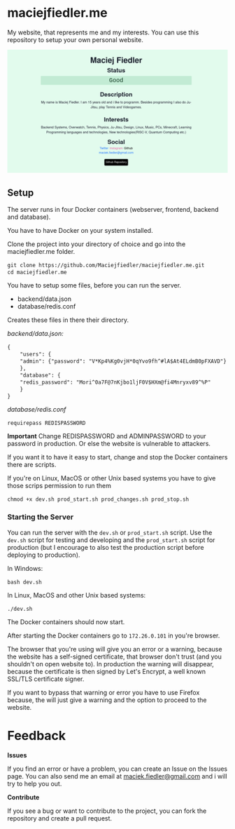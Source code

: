 # maciejfiedler.me
My website, that represents me and my interests. You can use this repository to setup your own personal website.

![enter image description here](https://github.com/Maciejfiedler/maciejfiedler.me/raw/main/Assets/Screenshot.png)

## Setup

The server runs in four Docker containers (webserver, frontend, backend and database).

You have to have Docker on your system installed.

Clone the project into your directory of choice and go into the maciejfiedler.me folder.

    git clone https://github.com/Maciejfiedler/maciejfiedler.me.git
    cd maciejfiedler.me
    
You have to setup some files, before you can run the server.

- backend/data.json
- database/redis.conf

Creates these files in there their directory.

*backend/data.json:*
```
{ 
    "users": {
	"admin": {"password": "V*Kp4%Kg0vjH*0qYvo9fh^#lA$At4ELdmB0pFXAVD"}
    },
    "database": {
	"redis_password": "Mori^0a7F@7nKjbo1ljF0V$HXm@fi4Mnryxv89^%P"
    }
}
```
*database/redis.conf*

	requirepass REDISPASSWORD

**Important**
Change REDISPASSWORD and ADMINPASSWORD to your password in production. Or else the website is vulnerable to attackers.

If you want it to have it easy to start, change and stop the Docker containers there are scripts.

If you're on Linux, MacOS or other Unix based systems you have to give those scrips permission to run them

	chmod +x dev.sh prod_start.sh prod_changes.sh prod_stop.sh
	
### Starting the Server
You can run the server with the `dev.sh` or `prod_start.sh` script. Use the `dev.sh` script for testing and developing and the `prod_start.sh` script for production (but I encourage to also test the production script before deploying to production).

In Windows:

	bash dev.sh

In Linux, MacOS and other Unix based systems:

	./dev.sh
	
The Docker containers should now start.

After starting the Docker containers go to `172.26.0.101` in you're browser.

The browser that you're using will give you an error or a warning, because the website has a self-signed certificate, that browser don't trust (and you shouldn't on open website to). In production the warning will disappear, because the certificate is then signed by Let's Encrypt, a well known SSL/TLS certificate signer.

If you want to bypass that warning or error you have to use Firefox because, the will just give a warning and the option to proceed to the website.

# Feedback
**Issues**

If you find an error or have a problem, you can create an Issue on the Issues page. You can also send me an email at [maciek.fiedler@gmail.com](mailto:maciek.fiedler@gmail.com) and i will try to help you out.

**Contribute**

If you see a bug or want to contribute to the project, you can fork the repository and create a pull request.
